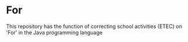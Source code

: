 # For
This repository has the function of correcting school activities (ETEC) on 'For' in the Java programming language
